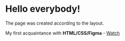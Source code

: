 # Hello everybody!


The page was created according to the layout.

My first acquaintance with **HTML/CSS/Figma** - [Watch](https://kalegin-ya.github.io/Resume-001/)

